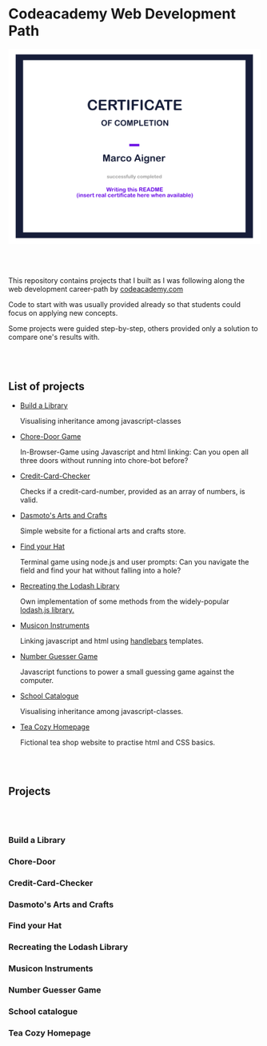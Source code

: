 # Codeacademy Web Development Path

<div style="text-align: center"><img src="./certificate/readme-certificate.jpg"></div>

<br></br>

This repository contains projects that I built as I was following along the web development career-path by <a href="https://www.codecademy.com/" target="_blank">codeacademy.com</a>

Code to start with was usually provided already so that students could focus on applying new concepts.

Some projects were guided step-by-step, others provided only a solution to compare one's results with.

<br></br>

## List of projects

- <a href="#library">Build a Library</a>

  Visualising inheritance among javascript-classes   

- <a href="#chore-door">Chore-Door Game</a>

    In-Browser-Game using Javascript and html linking: Can you open all three doors without running into chore-bot before?

- <a href="#credit-card-checker">Credit-Card-Checker</a>

    Checks if a credit-card-number, provided as an array of numbers, is valid.

- <a href="#dasmoto">Dasmoto's Arts and Crafts</a>

    Simple website for a fictional arts and crafts store.

- <a href="#find-your-hat">Find your Hat</a>

   Terminal game using node.js and user prompts: Can you navigate the field and find your hat without falling into a hole?

- <a href="#lodash">Recreating the Lodash Library</a>

    Own implementation of some methods from the widely-popular <a href="https://lodash.com/" target="_blank">lodash.js library.</a>

- <a href="#musicon">Musicon Instruments</a>

    Linking javascript and html using <a href="https://handlebarsjs.com/" target="_blank">handlebars</a> templates.

- <a href="#number-guesser">Number Guesser Game</a>

    Javascript functions to power a small guessing game against the computer.

- <a href="#school-catalogue">School Catalogue</a>

    Visualising inheritance among javascript-classes.   

- <a href="#tea-cozy">Tea Cozy Homepage</a>

    Fictional tea shop website to practise html and CSS basics.


<br></br>


## Projects

<br></br>

<h3 id="library">Build a Library</h3>

<h3 id="chore-door">Chore-Door</h3>

<h3 id="credit-card-checker">Credit-Card-Checker</h3>

<h3 id="dasmoto">Dasmoto's Arts and Crafts</h3>

<h3 id="find-your-hat">Find your Hat</h3>

<h3 id="lodash">Recreating the Lodash Library</h3>

<h3 id="musicon">Musicon Instruments</h3>

<h3 id="number-guesser">Number Guesser Game</h3>

<h3 id="school-catalogue">School catalogue</h3>

<h3 id="tea-cozy">Tea Cozy Homepage</h3>

